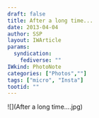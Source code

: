 ```yaml
---
draft: false
title: After a long time...
date: 2013-04-04
author: SSP
layout: IWArticle
params:
  syndication:
    fediverse: ""
IWkind: PhotoNote
categories: ["Photos",""]
tags: ["micro", "Insta"]
tootid: ""
---
```

![](After a long time....jpg)